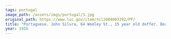```yaml
---
tags: portugal
image_path: /assets/imgs/portugal/3.jpg
original_path: https://www.loc.gov/item/ncl2004003292/PP/
title: "Portuguese. John Silvra, 64 Wooley St., 15 year old doffer. Borden Mill. Location: Fall River, Massachusetts / Lewis W. Hine."
year: 1916
---
```



